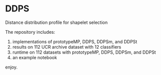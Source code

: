 # DDPS
Distance distribution profile for shapelet selection

The repository includes:
1. implementations of prototypeMP, DDPS, DDPSm, and DDPSt
2. results on 112 UCR archive dataset with 12 classifiers
3. runtime on 112 datasets with prototypeMP, DDPS, DDPSm, and DDPSt
4. an example notebook

enjoy.
